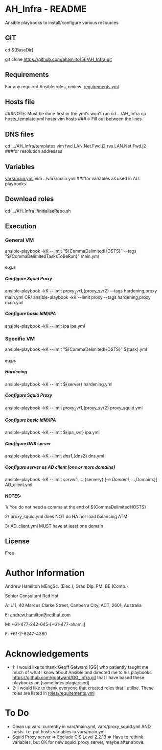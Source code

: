 # AH_Infra - README
Ansible playbooks to install/configure various resources

## GIT
cd ${BaseDir}

git clone https://github.com/ahamilto156/AH_Infra.git

## Requirements
For any required Ansible roles, review:
[requirements.yml](requirements.yml)

## Hosts file
###NOTE: Must be done first or the yml's won't run
cd  .../AH_Infra
cp hosts_template.yml hosts
vim hosts 
###-> Fill out between the lines


## DNS files
cd  .../AH_Infra/templates
vim fwd.LAN.Net.Fwd.j2 rvs.LAN.Net.Fwd.j2     ###for resolution addresses

##  Variables
[vars/main.yml](vars/main.yml)
vim ../vars/main.yml                        ###for variables as used in ALL playbooks

## Download roles
cd  .../AH_Infra
./initialiseRepo.sh

## Execution
### General VM
ansible-playbook -kK --limit "${CommaDelimitedHOSTS}” --tags "${CommaDelimitedTasksToBeRun}" main.yml

#### e.g.s
##### Configure Squid Proxy
ansible-playbook -kK --limit ${proxy_svr1},${proxy_svr2} --tags hardening,proxy main.yml
OR/ 
ansible-playbook -kK --limit proxy --tags hardening,proxy main.yml
##### Configure basic IdM/IPA
ansible-playbook -kK --limit ipa ipa.yml

### Specific VM
ansible-playbook -kK --limit "${CommaDelimitedHOSTS}” ${task}.yml

#### e.g.s
##### Hardening
ansible-playbook -kK --limit ${server} hardening.yml
##### Configure Squid Proxy
ansible-playbook -kK --limit ${proxy_svr1},${proxy_svr2} proxy_squid.yml
##### Configure basic IdM/IPA
ansible-playbook -kK --limit ${ipa_svr} ipa.yml
##### Configure DNS server
ansible-playbook -kK --limit ${dns1},${dns2} dns.yml
##### Configure server as AD client [one or more domains]
ansible-playbook -kK --limit ${server1},...,${servery} [-e ${Domain1},...,$Domainx}] AD_client.yml

#### NOTES:
1/ You do not need a comma at the end of ${CommaDelimitedHOSTS}

2/ proxy_squid.yml does NOT do HA nor load balancing ATM

3/ AD_client.yml MUST have at least one domain

## License
Free

# Author Information
Andrew Hamilton MEngSc. (Elec.), Grad Dip. PM, BE (Comp.)

Senior Consultant
Red Hat

A: L11, 40 Marcus Clarke Street,
    Canberra City, ACT, 2601, Australia

E: andrew.hamilton@redhat.com  

M: +61-477-242-645-[+61-477-ahamil]

F: +61-2-6247-4380    

# Acknowledgements
- 1: I would like to thank Geoff Gatward [GG] who patiently taught me much of what I know about Ansible and directed
      me to his playbooks https://github.com/ggatward/GG_Infra.git that I have based these playbooks on [sometimes plagiarised]
- 2: I would like to thank everyone that created roles that I utilise. These roles are listed in [roles/requirements.yml](roles/requirements.yml) 

# To Do
- Clean up vars: currently in vars/main.yml, vars/proxy_squid.yml AND hosts. i.e. put hosts variables in vars/main.yml
- Squid Proxy server => Exclude CIS Level 2.2.13 => Have to rethink variables, but OK for new squid_proxy server, maybe after above.